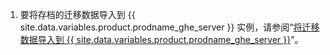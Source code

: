1. 要将存档的迁移数据导入到 {{ site.data.variables.product.prodname_ghe_server }} 实例，请参阅“[将迁移数据导入到 {{ site.data.variables.product.prodname_ghe_server }}](/enterprise/admin/guides/migrations/importing-migration-data-to-github-enterprise-server/)”。
